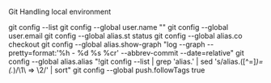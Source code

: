 

  Git Handling local environment

  git config --list
  git config --global user.name "<Full Name>" 
  git config --global user.email <email>
  git config --global alias.st status
  git config --global alias.co checkout
  git config --global alias.show-graph "log --graph --pretty=format:'%h - %d %s %cr' --abbrev-commit --date=relative"
  git config --global alias.alias "!git config --list | grep 'alias\.' | sed 's/alias\.\([^=]*\)=\(.*\)/\1\	 => \2/' | sort"
  git config --global push.followTags true
